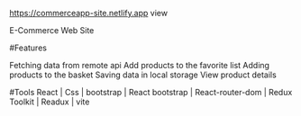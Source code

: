 https://commerceapp-site.netlify.app   view


E-Commerce Web Site

#Features

Fetching data from remote api
Add products to the favorite list
Adding products to the basket
Saving data in local storage
View product details

#Tools
React | Css | bootstrap | React bootstrap | React-router-dom | Redux Toolkit | Readux | vite
